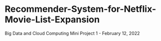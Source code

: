 # Recommender-System-for-Netflix-Movie-List-Expansion
Big Data and Cloud Computing Mini Project 1 - February 12, 2022
